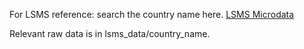 
For LSMS reference: search the country name here.
[LSMS Microdata](http://microdata.worldbank.org/index.php/catalog/central)

Relevant raw data is in lsms_data/country_name.
